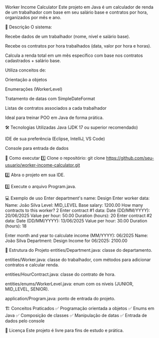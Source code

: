 Worker Income Calculator
Este projeto em Java é um calculador de renda de um trabalhador com base em seu salário base e contratos por hora, organizados por mês e ano.

📌 Descrição
O sistema:

Recebe dados de um trabalhador (nome, nível e salário base).

Recebe os contratos por hora trabalhados (data, valor por hora e horas).

Calcula a renda total em um mês específico com base nos contratos cadastrados + salário base.

Utiliza conceitos de:

Orientação a objetos

Enumerações (WorkerLevel)

Tratamento de datas com SimpleDateFormat

Listas de contratos associados a cada trabalhador

Ideal para treinar POO em Java de forma prática.

🛠️ Tecnologias Utilizadas
Java (JDK 17 ou superior recomendado)

IDE de sua preferência (Eclipse, IntelliJ, VS Code)

Console para entrada de dados

🚀 Como executar
1️⃣ Clone o repositório:
git clone https://github.com/seu-usuario/worker-income-calculator.git

2️⃣ Abra o projeto em sua IDE.

3️⃣ Execute o arquivo Program.java.

💻 Exemplo de uso
Enter department's name: Design
Enter worker data:
Name: João Silva
Level: MID_LEVEL
Base salary: 1200.00
How many contracts to this worker? 2
Enter contract #1 data:
Date (DD/MM/YYYY): 20/06/2025
Value per hour: 50.00
Duration (hours): 20
Enter contract #2 data:
Date (DD/MM/YYYY): 13/06/2025
Value per hour: 30.00
Duration (hours): 18

Enter month and year to calculate income (MM/YYYY): 06/2025
Name: João Silva
Department: Design
Income for 06/2025: 2100.00

🧩 Estrutura do Projeto
entities/Department.java: classe do departamento.

entities/Worker.java: classe do trabalhador, com métodos para adicionar contratos e calcular renda.

entities/HourContract.java: classe do contrato de hora.

entities/enums/WorkerLevel.java: enum com os níveis (JUNIOR, MID_LEVEL, SENIOR).

application/Program.java: ponto de entrada do projeto.

🏗️ Conceitos Praticados
✅ Programação orientada a objetos
✅ Enums em Java
✅ Composição de classes
✅ Manipulação de datas
✅ Entrada de dados pelo console

📄 Licença
Este projeto é livre para fins de estudo e prática.
